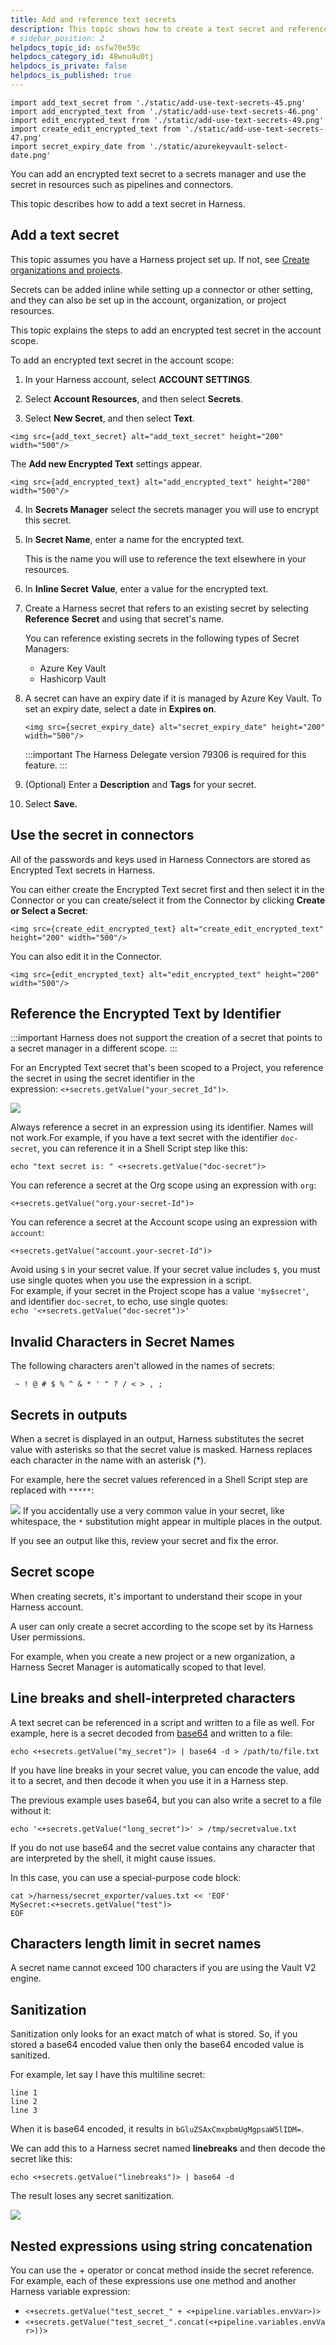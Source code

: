 ```yaml
---
title: Add and reference text secrets
description: This topic shows how to create a text secret and reference it in Harness Application entities.
# sidebar_position: 2
helpdocs_topic_id: osfw70e59c
helpdocs_category_id: 48wnu4u0tj
helpdocs_is_private: false
helpdocs_is_published: true
---
```


```mdx-code-block
import add_text_secret from './static/add-use-text-secrets-45.png'
import add_encrypted_text from './static/add-use-text-secrets-46.png'
import edit_encrypted_text from './static/add-use-text-secrets-49.png'
import create_edit_encrypted_text from './static/add-use-text-secrets-47.png'
import secret_expiry_date from './static/azurekeyvault-select-date.png'
```

You can add an encrypted text secret to a secrets manager and use the secret in resources such as pipelines and connectors.

This topic describes how to add a text secret in Harness.

## Add a text secret

This topic assumes you have a Harness project set up. If not, see [Create organizations and projects](../organizations-and-projects/create-an-organization.md).

Secrets can be added inline while setting up a connector or other setting, and they can also be set up in the account, organization, or project resources.

This topic explains the steps to add an encrypted test secret in the account scope. 

To add an encrypted text secret in the account scope: 

1. In your Harness account, select **ACCOUNT SETTINGS**.
   
2. Select **Account Resources**, and then select **Secrets**.

3. Select **New Secret**, and then select **Text**.

```mdx-code-block
<img src={add_text_secret} alt="add_text_secret" height="200" width="500"/>
```

The **Add new Encrypted Text** settings appear.

```mdx-code-block
<img src={add_encrypted_text} alt="add_encrypted_text" height="200" width="500"/>
```

4. In **Secrets Manager** select the secrets manager you will use to encrypt this secret.

5. In **Secret Name**, enter a name for the encrypted text. 

    This is the name you will use to reference the text elsewhere in your resources.

6. In **Inline Secret** **Value**, enter a value for the encrypted text.

7. Create a Harness secret that refers to an existing secret by selecting **Reference** **Secret** and using that secret's name.

   You can reference existing secrets in the following types of Secret Managers:

   * Azure Key Vault
   * Hashicorp Vault

8. A secret can have an expiry date if it is managed by Azure Key Vault. To set an expiry date, select a date in **Expires on**.

   ```mdx-code-block
   <img src={secret_expiry_date} alt="secret_expiry_date" height="200" width="500"/>
   ```
   
   :::important
   The Harness Delegate version 79306 is required for this feature.
   :::


9. (Optional) Enter a **Description** and **Tags** for your secret.


11. Select **Save.**

## Use the secret in connectors

All of the passwords and keys used in Harness Connectors are stored as Encrypted Text secrets in Harness.

You can either create the Encrypted Text secret first and then select it in the Connector or you can create/select it from the Connector by clicking **Create or Select a Secret**:

```mdx-code-block
<img src={create_edit_encrypted_text} alt="create_edit_encrypted_text" height="200" width="500"/>
```
You can also edit it in the Connector.

```mdx-code-block
<img src={edit_encrypted_text} alt="edit_encrypted_text" height="200" width="500"/>
```
## Reference the Encrypted Text by Identifier


:::important
Harness does not support the creation of a secret that points to a secret manager in a different scope.
:::


For an Encrypted Text secret that's been scoped to a Project, you reference the secret in using the secret identifier in the expression: `<+secrets.getValue("your_secret_Id")>`.

![](./static/add-use-text-secrets-50.png)

Always reference a secret in an expression using its identifier. Names will not work.For example, if you have a text secret with the identifier `doc-secret`, you can reference it in a Shell Script step like this:


```
echo "text secret is: " <+secrets.getValue("doc-secret")>
```
You can reference a secret at the Org scope using an expression with `org`:


```
<+secrets.getValue("org.your-secret-Id")>​
```
You can reference a secret at the Account scope using an expression with `account`:


```
<+secrets.getValue("account.your-secret-Id")>​​
```
Avoid using `$` in your secret value. If your secret value includes `$`, you must use single quotes when you use the expression in a script.  
For example, if your secret in the Project scope has a value `'my$secret'`, and identifier `doc-secret`, to echo, use single quotes:  
`echo '<+secrets.getValue("doc-secret")>'`

## Invalid Characters in Secret Names

The following characters aren't allowed in the names of secrets:


```
 ~ ! @ # $ % ^ & * ' " ? / < > , ;
```

## Secrets in outputs

When a secret is displayed in an output, Harness substitutes the secret value with asterisks so that the secret value is masked. Harness replaces each character in the name with an asterisk (\*).

For example, here the secret values referenced in a Shell Script step are replaced with `*****`:

![](./static/add-use-text-secrets-51.png)
If you accidentally use a very common value in your secret, like whitespace, the `*` substitution might appear in multiple places in the output.

If you see an output like this, review your secret and fix the error.

## Secret scope

When creating secrets, it's important to understand their scope in your Harness account.

A user can only create a secret according to the scope set by its Harness User permissions.

For example, when you create a new project or a new organization, a Harness Secret Manager is automatically scoped to that level.

## Line breaks and shell-interpreted characters

A text secret can be referenced in a script and written to a file as well. For example, here is a secret decoded from [base64](https://linux.die.net/man/1/base64) and written to a file:

`echo <+secrets.getValue("my_secret")> | base64 -d > /path/to/file.txt`

If you have line breaks in your secret value, you can encode the value, add it to a secret, and then decode it when you use it in a Harness step.

The previous example uses base64, but you can also write a secret to a file without it:

`echo '<+secrets.getValue("long_secret")>' > /tmp/secretvalue.txt`

If you do not use base64 and the secret value contains any character that are interpreted by the shell, it might cause issues.

In this case, you can use a special-purpose code block:


```
cat >/harness/secret_exporter/values.txt << 'EOF'  
MySecret:<+secrets.getValue("test")>  
EOF
```

## Characters length limit in secret names
A secret name cannot exceed 100 characters if you are using the Vault V2 engine.

## Sanitization

Sanitization only looks for an exact match of what is stored. So, if you stored a base64 encoded value then only the base64 encoded value is sanitized.

For example, let say I have this multiline secret:


```
line 1  
line 2  
line 3
```
When it is base64 encoded, it results in `bGluZSAxCmxpbmUgMgpsaW5lIDM=`.

We can add this to a Harness secret named **linebreaks** and then decode the secret like this:


```
echo <+secrets.getValue("linebreaks")> | base64 -d
```
The result loses any secret sanitization.

![](./static/add-use-text-secrets-52.png)
## Nested expressions using string concatenation

You can use the + operator or concat method inside the secret reference. For example, each of these expressions use one method and another Harness variable expression:

* `<+secrets.getValue("test_secret_" + <+pipeline.variables.envVar>)>`
* `<+secrets.getValue("test_secret_".concat(<+pipeline.variables.envVar>))>`

